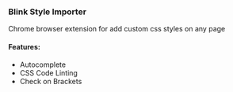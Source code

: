 ### Blink Style Importer
Chrome browser extension for add custom css styles on any page
#### Features:
* Autocomplete
* CSS Code Linting
* Check on Brackets